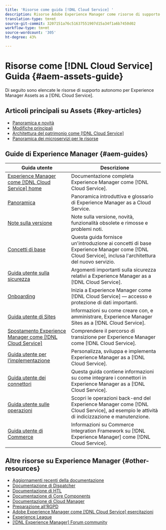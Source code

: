 ```yaml
---
title: 'Risorse come guida [!DNL Cloud Service] '
description: Risorse Adobe Experience Manager come risorse di supporto  [!DNL Cloud Service] e collegamenti alla documentazione
translation-type: tm+mt
source-git-commit: 3207151a76c51637551907d15a34f1a6b7450d02
workflow-type: tm+mt
source-wordcount: '305'
ht-degree: 43%

---
```



# Risorse come [!DNL Cloud Service] Guida {#aem-assets-guide}

Di seguito sono elencate le risorse di supporto autonomo per Experience Manager Assets as a [!DNL Cloud Service].

## Articoli principali su Assets {#key-articles}

* [Panoramica e novità](overview.md)
* [Modifiche principali](/help/assets/assets-cloud-changes.md)
* [Architettura del patrimonio come [!DNL Cloud Service]](architecture.md)
* [Panoramica dei microservizi per le risorse](/help/assets/asset-microservices-overview.md)

## Guide di Experience Manager {#aem-guides}

| Guida utente | Descrizione |
|---|---|
| [ Experience Manager come  [!DNL Cloud Service] home](/help/landing/home.md) | Documentazione completa  Experience Manager come [!DNL Cloud Service]. |
| [Panoramica](/help/overview/home.md) | Panoramica introduttiva e glossario di Experience Manager as a Cloud Service. |
| [Note sulla versione](/help/release-notes/home.md) | Note sulla versione, novità, funzionalità obsolete e rimosse e problemi noti. |
| [Concetti di base](/help/core-concepts/home.md) | Questa guida fornisce un&#39;introduzione ai concetti di base  Experience Manager come [!DNL Cloud Service], inclusa l&#39;architettura del nuovo servizio. |
| [Guida utente sulla sicurezza](/help/security/home.md) | Argomenti importanti sulla sicurezza relativi a Experience Manager as a [!DNL Cloud Service]. |
| [Onboarding](/help/onboarding/home.md) | Inizia a  Experience Manager come [!DNL Cloud Service] — accesso e protezione di dati importanti. |
| [Guida utente di Sites](/help/sites-cloud/home.md) | Informazioni su come creare con, e amministrare, Experience Manager Sites as a [!DNL Cloud Service]. |
| [Spostamento  Experience Manager come [!DNL Cloud Service]](/help/move-to-cloud-service/home.md) | Comprendere il percorso di transizione per  Experience Manager come [!DNL Cloud Service]. |
| [Guida utente per l’implementazione](/help/implementing/home.md) | Personalizza, sviluppa e implementa Experience Manager as a [!DNL Cloud Service]. |
| [Guida utente dei connettori](/help/connectors/home.md) | Questa guida contiene informazioni su come integrare i connettori in Experience Manager as a [!DNL Cloud Service]. |
| [Guida utente sulle operazioni](/help/operations/home.md) | Scopri le operazioni back-end del Experience Manager  come [!DNL Cloud Service], ad esempio le attività di indicizzazione e manutenzione. |
| [Guida utente di Commerce](/help/commerce-cloud/home.md) | Informazioni su Commerce Integration Framework su [!DNL Experience Manager] come [!DNL Cloud Service]. |

## Altre risorse su Experience Manager {#other-resources}

* [Aggiornamenti recenti della documentazione](https://experienceleague.adobe.com/docs/experience-manager-release-information/aem-release-updates/doc-updates/documentation-updates.html#aem-as-a-cloud-service)
* [Documentazione di Dispatcher](/help/implementing/dispatcher/overview.md)
* [Documentazione di HTL](https://experienceleague.adobe.com/docs/experience-manager-htl/using/overview.html)
* [Documentazione di Core Components](https://experienceleague.adobe.com/docs/experience-manager-core-components/using/introduction.html)
* [Documentazione di Cloud Manager](https://experienceleague.adobe.com/docs/experience-manager-cloud-manager/using/introduction-to-cloud-manager.html)
* [Preparazione all’RGPD](/help/onboarding/data-privacy-and-protection-readiness/aem-readiness.md)
* [Adobe Experience Manager come  [!DNL Cloud Service] esercitazioni](https://experienceleague.adobe.com/docs/experience-manager-learn/cloud-service/overview.html)
* [Experience League](https://experienceleague.adobe.com/?promoid=K42KVXHD&amp;mv=other#recommended/solutions/experience-manager)
* [[!DNL Experience Manager] Forum community](https://experienceleaguecommunities.adobe.com/t5/adobe-experience-manager/ct-p/adobe-experience-manager-community)
